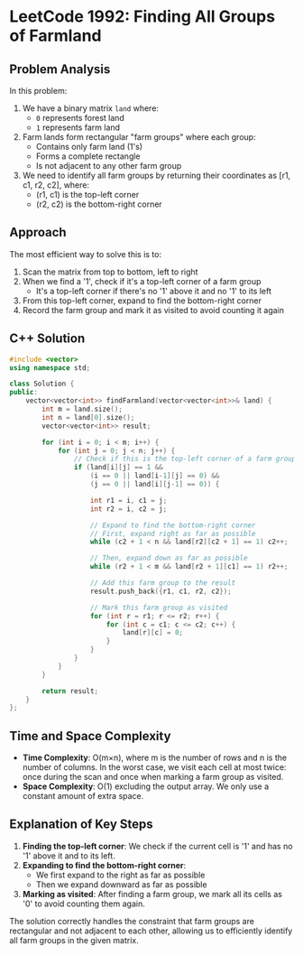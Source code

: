 # LeetCode 1992: Finding All Groups of Farmland

## Problem Analysis

In this problem:

1. We have a binary matrix `land` where:
   - `0` represents forest land
   - `1` represents farm land
2. Farm lands form rectangular "farm groups" where each group:
   - Contains only farm land (1's)
   - Forms a complete rectangle
   - Is not adjacent to any other farm group
3. We need to identify all farm groups by returning their coordinates as [r1, c1, r2, c2], where:
   - (r1, c1) is the top-left corner
   - (r2, c2) is the bottom-right corner

## Approach

The most efficient way to solve this is to:

1. Scan the matrix from top to bottom, left to right
2. When we find a '1', check if it's a top-left corner of a farm group
   - It's a top-left corner if there's no '1' above it and no '1' to its left
3. From this top-left corner, expand to find the bottom-right corner
4. Record the farm group and mark it as visited to avoid counting it again

## C++ Solution

```cpp
#include <vector>
using namespace std;

class Solution {
public:
    vector<vector<int>> findFarmland(vector<vector<int>>& land) {
        int m = land.size();
        int n = land[0].size();
        vector<vector<int>> result;

        for (int i = 0; i < m; i++) {
            for (int j = 0; j < n; j++) {
                // Check if this is the top-left corner of a farm group
                if (land[i][j] == 1 &&
                    (i == 0 || land[i-1][j] == 0) &&
                    (j == 0 || land[i][j-1] == 0)) {

                    int r1 = i, c1 = j;
                    int r2 = i, c2 = j;

                    // Expand to find the bottom-right corner
                    // First, expand right as far as possible
                    while (c2 + 1 < n && land[r2][c2 + 1] == 1) c2++;

                    // Then, expand down as far as possible
                    while (r2 + 1 < m && land[r2 + 1][c1] == 1) r2++;

                    // Add this farm group to the result
                    result.push_back({r1, c1, r2, c2});

                    // Mark this farm group as visited
                    for (int r = r1; r <= r2; r++) {
                        for (int c = c1; c <= c2; c++) {
                            land[r][c] = 0;
                        }
                    }
                }
            }
        }

        return result;
    }
};
```

## Time and Space Complexity

- **Time Complexity**: O(m×n), where m is the number of rows and n is the number of columns. In the worst case, we visit each cell at most twice: once during the scan and once when marking a farm group as visited.
- **Space Complexity**: O(1) excluding the output array. We only use a constant amount of extra space.

## Explanation of Key Steps

1. **Finding the top-left corner**: We check if the current cell is '1' and has no '1' above it and to its left.
2. **Expanding to find the bottom-right corner**:
   - We first expand to the right as far as possible
   - Then we expand downward as far as possible
3. **Marking as visited**: After finding a farm group, we mark all its cells as '0' to avoid counting them again.

The solution correctly handles the constraint that farm groups are rectangular and not adjacent to each other, allowing us to efficiently identify all farm groups in the given matrix.
